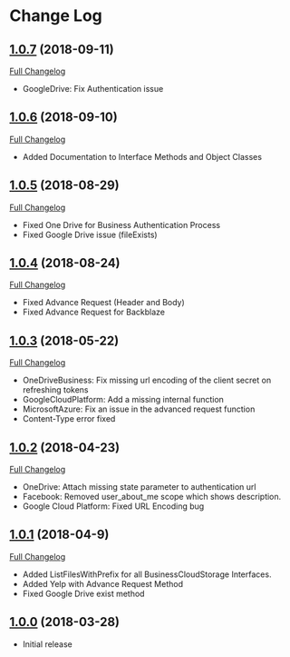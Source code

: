# Change Log

## [1.0.7](https://github.com/CloudRail/cloudrail-si-dotnet-sdk/tree/1.0.7) (2018-09-11)
[Full Changelog](https://github.com/CloudRail/cloudrail-si-dotnet-sdk/compare/1.0.6...1.0.7)

* GoogleDrive: Fix Authentication issue

## [1.0.6](https://github.com/CloudRail/cloudrail-si-dotnet-sdk/tree/1.0.6) (2018-09-10)
[Full Changelog](https://github.com/CloudRail/cloudrail-si-dotnet-sdk/compare/1.0.5...1.0.6)

* Added Documentation to Interface Methods and Object Classes

## [1.0.5](https://github.com/CloudRail/cloudrail-si-dotnet-sdk/tree/1.0.5) (2018-08-29)
[Full Changelog](https://github.com/CloudRail/cloudrail-si-dotnet-sdk/compare/1.0.4...1.0.5)

* Fixed One Drive for Business Authentication Process
* Fixed Google Drive issue (fileExists)

## [1.0.4](https://github.com/CloudRail/cloudrail-si-dotnet-sdk/tree/1.0.4) (2018-08-24)
[Full Changelog](https://github.com/CloudRail/cloudrail-si-dotnet-sdk/compare/1.0.3...1.0.4)

* Fixed Advance Request (Header and Body)
* Fixed Advance Request for Backblaze

## [1.0.3](https://github.com/CloudRail/cloudrail-si-dotnet-sdk/tree/1.0.3) (2018-05-22)
[Full Changelog](https://github.com/CloudRail/cloudrail-si-dotnet-sdk/compare/1.0.2...1.0.3)

* OneDriveBusiness: Fix missing url encoding of the client secret on refreshing tokens
* GoogleCloudPlatform: Add a missing internal function
* MicrosoftAzure: Fix an issue in the advanced request function
* Content-Type error fixed

## [1.0.2](https://github.com/CloudRail/cloudrail-si-dotnet-sdk/tree/1.0.2) (2018-04-23)
[Full Changelog](https://github.com/CloudRail/cloudrail-si-dotnet-sdk/compare/1.0.1...1.0.2)

* OneDrive: Attach missing state parameter to authentication url
* Facebook: Removed user_about_me scope which shows description. 
* Google Cloud Platform: Fixed URL Encoding bug

## [1.0.1](https://github.com/CloudRail/cloudrail-si-dotnet-sdk/tree/1.0.1) (2018-04-9)
[Full Changelog](https://github.com/CloudRail/cloudrail-si-dotnet-sdk/compare/1.0.0...1.0.1)

* Added ListFilesWithPrefix for all BusinessCloudStorage Interfaces.
* Added Yelp with Advance Request Method
* Fixed Google Drive exist method

## [1.0.0](https://github.com/CloudRail/cloudrail-si-dotnet-sdk/tree/1.0.0) (2018-03-28)
- Initial release
